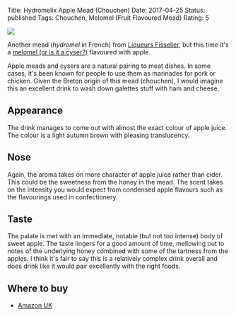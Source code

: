 Title: Hydromelix Apple Mead (Chouchen)
Date: 2017-04-25
Status: published
Tags: Chouchen, Melomel (Fruit Flavoured Mead)
Rating: 5

![](//ws-eu.amazon-adsystem.com/widgets/q?_encoding=UTF8&ASIN=B017SLEWYS&Format=_SL250_&ID=AsinImage&MarketPlace=GB&ServiceVersion=20070822&WS=1&tag=traditionalmead-21)

Another mead (*hydromel* in French) from
[Liqueurs Fisselier](/liqueurs-fisselier/), but this time it's a
[melomel (or is it a cyser?)](/types-of-mead/) flavoured with apple.

<!-- PELICAN_END_SUMMARY -->

Apple meads and cysers are a natural pairing to meat dishes. In some cases, it's
been known for people to use them as marinades for pork or chicken. Given the
Breton origin of this mead (chouchen), I would imagine this an excellent drink
to wash down galettes stuff with ham and cheese.

## Appearance

The drink manages to come out with almost the exact colour of apple juice.
The colour is a light autumn brown with pleasing translucency.

## Nose

Again, the aroma takes on more character of apple juice rather than cider. This
could be the sweetness from the honey in the mead. The scent takes on the 
intensity you would expect from condensed apple flavours such as the
flavourings used in confectionery.

## Taste

The palate is met with an immediate, notable (but not too intense) body of
sweet apple. The taste lingers for a good amount of time, mellowing out to
notes of the underlying honey combined with some of the tartness from the
apples. I think it's fair to say this is a relatively complex drink overall and
does drink like it would pair excellently with the right foods.

## Where to buy

* [Amazon UK](https://www.amazon.co.uk/Fisselier-Hydromelix-Apple-Mead-50/dp/B017SLEWYS/ref=as_li_ss_tl?ie=UTF8&qid=1493154307&sr=8-5&keywords=hydromelix&linkCode=ll1&tag=traditionalmead-21&linkId=0b6e08177fe787af3ede0860a07f0e19)
